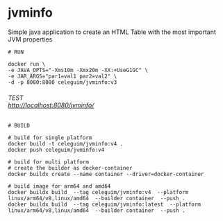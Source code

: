 # jvminfo

Simple java application to create an HTML Table with the most important JVM properties


```shell
# RUN

docker run \
-e JAVA_OPTS="-Xms10m -Xmx20m -XX:+UseG1GC" \
-e JAR_ARGS="par1=val1 par2=val2" \
-d -p 8080:8080 celeguim/jvminfo:v3

```

###### TEST </br>[http://localhost:8080/jvminfo/](http://localhost:8080/)

```shell
# BUILD

# build for single platform
docker build -t celeguim/jvminfo:v4 .
docker push celeguim/jvminfo:v4

# build for multi platform
# create the builder as docker-container
docker buildx create --name container --driver=docker-container

# build image for arm64 and amd64
docker buildx build  --tag celeguim/jvminfo:v4  --platform linux/arm64/v8,linux/amd64  --builder container  --push .
docker buildx build  --tag celeguim/jvminfo:latest  --platform linux/arm64/v8,linux/amd64  --builder container  --push .


```
